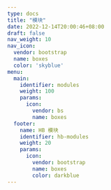 ```yaml
---
type: docs
title: "模块"
date: 2022-12-14T20:00:46+08:00
draft: false
nav_weight: 10
nav_icon:
  vendor: bootstrap
  name: boxes
  color: 'skyblue'
menu:
  main:
    identifier: modules
    weight: 100
    params:
      icon:
        vendor: bs
        name: boxes
  footer:
    name: HB 模块
    identifier: hb-modules
    weight: 20
    params:
      icon:
        vendor: bootstrap
        name: boxes
        color: darkblue
---
```


